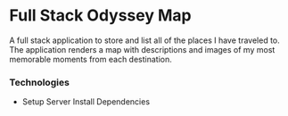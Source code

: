 # Full Stack Odyssey Map

A full stack application to store and list all of the places I have traveled to. The application renders a map with descriptions and images of my most memorable moments from each destination.

### Technologies

* Setup Server
  Install Dependencies
